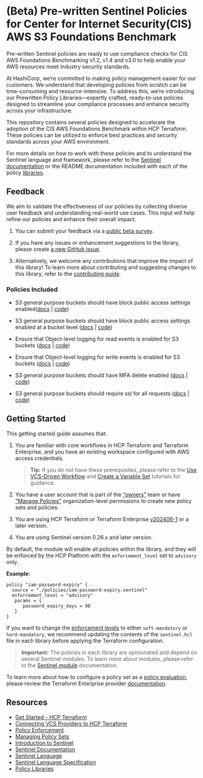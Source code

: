 # (Beta) Pre-written Sentinel Policies for Center for Internet Security(CIS) AWS S3 Foundations Benchmark

Pre-written Sentinel policies are ready to use compliance checks for CIS AWS Foundations Benchmarking v1.2, v1.4 and v3.0 to help enable your AWS resources meet industry security standards.

At HashiCorp, we’re committed to making policy management easier for our customers. We understand that developing policies from scratch can be time-consuming and resource-intensive. To address this, we’re introducing our Prewritten Policy Libraries—expertly crafted, ready-to-use policies designed to streamline your compliance processes and enhance security across your infrastructure.

This repository contains several policies designed to accelerate the adoption of the CIS AWS Foundations Benchmark within HCP Terraform. These policies can be utilized to enforce best practices and security standards across your AWS environment.

For more details on how to work with these policies and to understand the Sentinel language and framework, please refer to the [Sentinel documentation](https://developer.hashicorp.com/sentinel/) or the README documentation included with each of the policy [libraries](https://github.com/hashicorp/policy-library-cis-aws-s3-terraform/blob/main/docs/policies).

## Feedback

We aim to validate the effectiveness of our policies by collecting diverse user feedback and understanding real-world use cases. This input will help refine our policies and enhance their overall impact. 

1. You can submit your feedback via a [public beta survey](https://docs.google.com/forms/d/e/1FAIpQLScswwLMaVaRuYRGJzDjNiycwM4BUa_gAIsAE_zOPdgyFeLXCA/viewform).

2. If you have any issues or enhancement suggestions to the library, please create [a new GitHub issue](https://github.com/hashicorp/policy-library-cis-aws-s3-terraform/issues/new).

3. Alternatively, we welcome any contributions that improve the impact of this library! To learn more about contributing and suggesting changes to this library, refer to the [contributing guide](https://github.com/hashicorp/policy-library-cis-aws-s3-terraform/blob/main/CONTRIBUTING.md).

### Policies Included

- S3 general purpose buckets should have block public access settings enabled([docs](https://github.com/hashicorp/policy-library-cis-aws-s3-terraform/blob/main/docs/policies/s3-block-public-access-account-level.md) | [code](https://github.com/hashicorp/policy-library-cis-aws-s3-terraform/blob/main/policies/s3-block-public-access-account-level.sentinel))

- S3 general purpose buckets should have block public access settings enabled at a bucket level ([docs](https://github.com/hashicorp/policy-library-cis-aws-s3-terraform/blob/main/docs/policies/s3-block-public-access-bucket-level.md) | [code](https://github.com/hashicorp/policy-library-cis-aws-s3-terraform/blob/main/policies/s3-block-public-access-bucket-level.sentinel))

- Ensure that Object-level logging for read events is enabled for S3 buckets ([docs](https://github.com/hashicorp/policy-library-cis-aws-s3-terraform/blob/main/docs/policies/s3-enable-object-logging-for-events.md) | [code](https://github.com/hashicorp/policy-library-cis-aws-s3-terraform/blob/main/policies/s3-enable-object-logging-for-events.sentinel))

- Ensure that Object-level logging for write events is enabled for S3 buckets ([docs](https://github.com/hashicorp/policy-library-cis-aws-s3-terraform/blob/main/docs/policies/s3-enable-object-logging-for-events.md) | [code](https://github.com/hashicorp/policy-library-cis-aws-s3-terraform/blob/main/policies/s3-enable-object-logging-for-events.sentinel))

- S3 general purpose buckets should have MFA delete enabled ([docs](https://github.com/hashicorp/policy-library-cis-aws-s3-terraform/blob/main/docs/policies/s3-require-mfa-delete.md) | [code](https://github.com/hashicorp/policy-library-cis-aws-s3-terraform/blob/main/policies/s3-require-mfa-delete.sentinel))

- S3 general purpose buckets should require ssl for all requests ([docs](https://github.com/hashicorp/policy-library-cis-aws-s3-terraform/blob/main/docs/policies/s3-require-ssl.md) | [code](https://github.com/hashicorp/policy-library-cis-aws-s3-terraform/blob/main/policies/s3-require-ssl.sentinel))



## Getting Started

This getting started guide assumes that:

1. You are familiar with core workflows in HCP Terraform and Terraform Enterprise, and you have an existing workspace configured with AWS access credentials.

   > **Tip:** If you do not have these prerequisites, please refer to the [Use VCS-Driven Workflow](https://developer.hashicorp.com/terraform/tutorials/cloud-get-started/cloud-vcs-change) and [Create a Variable Set](https://developer.hashicorp.com/terraform/tutorials/cloud-get-started/cloud-create-variable-set) tutorials for guidance.

2. You have a user account that is part of the ["owners"](https://developer.hashicorp.com/terraform/cloud-docs/users-teams-organizations/permissions#organization-owners) team or have ["Manage Policies"](https://developer.hashicorp.com/terraform/cloud-docs/users-teams-organizations/permissions#manage-policies) organization-level permissions to create new policy sets and policies.

3. You are using HCP Terraform or Terraform Enterprise [v202406-1](https://developer.hashicorp.com/terraform/enterprise/releases/2024/v202406-1) or a later version.

4. You are using Sentinel version 0.26.x and later version.

By default, the module will enable all policies within the library, and they will be enforced by the HCP Platform with the `enforcement_level` set to `advisory` only.

**Example:**
```
policy "iam-password-expiry" {
  source = "./policies/iam-password-expiry.sentinel"
  enforcement_level = "advisory"
   params = {
      password_expiry_days = 90
   }
}
```

If you want to change the [enforcement levels](https://developer.hashicorp.com/sentinel/docs/concepts/enforcement-levels) to either `soft-mandatory` or `hard-mandatory`, we recommend updating the contents of the `sentinel.hcl` file in each library before applying the Terraform configuration.

> **Important:**
The policies in each library are opinionated and depend on several Sentinel modules. To learn more about modules, please refer to the [Sentinel module](https://developer.hashicorp.com/sentinel/docs/extending/modules) documentation.
>
To learn more about how to configure a policy set as a [policy evaluation](https://developer.hashicorp.com/terraform/cloud-docs/policy-enforcement/manage-policy-sets#policy-evaluations), please review the Terraform Enterprise provider [documentation](https://registry.terraform.io/providers/hashicorp/tfe/latest/docs/resources/policy_set#agent_enabled).

## Resources

- [Get Started - HCP Terraform](https://developer.hashicorp.com/terraform/tutorials/cloud-get-started)
- [Connecting VCS Providers to HCP Terraform](https://developer.hashicorp.com/terraform/cloud-docs/vcs)
- [Policy Enforcement](https://developer.hashicorp.com/terraform/cloud-docs/policy-enforcement)
- [Managing Policy Sets](https://developer.hashicorp.com/terraform/cloud-docs/policy-enforcement/manage-policy-sets)
- [Introduction to Sentinel](https://developer.hashicorp.com/sentinel/intro/what)
- [Sentinel Documentation](https://developer.hashicorp.com/sentinel/docs)
- [Sentinel Language](https://developer.hashicorp.com/sentinel/docs/language/)
- [Sentinel Language Specification](https://developer.hashicorp.com/sentinel/docs/language/spec)
- [Policy Libraries](https://registry.terraform.io/browse/policies)
